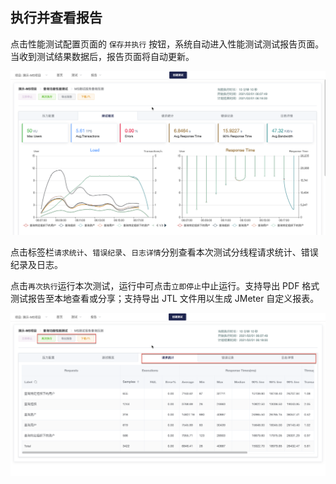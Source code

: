 ## 执行并查看报告

点击性能测试配置页面的 `保存并执行` 按钮，系统自动进入性能测试测试报告页面。当收到测试结果数据后，报告页面将自动更新。

![!性能测试报告](../../img/performance/性能测试报告.png)

点击标签栏`请求统计`、`错误纪录`、`日志详情`分别查看本次测试分线程请求统计、错误纪录及日志。

点击`再次执行`运行本次测试，运行中可点击`立即停止`中止运行。支持导出 PDF 格式测试报告至本地查看或分享；支持导出 JTL 文件用以生成 JMeter 自定义报表。

![!性能测试报告](../../img/performance/性能报告详情.png)